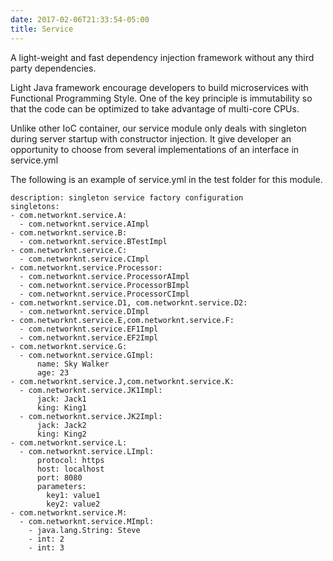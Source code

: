 ```yaml
---
date: 2017-02-06T21:33:54-05:00
title: Service
---
```


A light-weight and fast dependency injection framework without any third
party dependencies. 

Light Java framework encourage developers to build microservices with Functional
Programming Style. One of the key principle is immutability so that the code can
be optimized to take advantage of multi-core CPUs. 

Unlike other IoC container, our service module only deals with singleton during
server startup with constructor injection. It give developer an opportunity to
choose from several implementations of an interface in service.yml

The following is an example of service.yml in the test folder for this module.

```
description: singleton service factory configuration
singletons:
- com.networknt.service.A:
  - com.networknt.service.AImpl
- com.networknt.service.B:
  - com.networknt.service.BTestImpl
- com.networknt.service.C:
  - com.networknt.service.CImpl
- com.networknt.service.Processor:
  - com.networknt.service.ProcessorAImpl
  - com.networknt.service.ProcessorBImpl
  - com.networknt.service.ProcessorCImpl
- com.networknt.service.D1, com.networknt.service.D2:
  - com.networknt.service.DImpl
- com.networknt.service.E,com.networknt.service.F:
  - com.networknt.service.EF1Impl
  - com.networknt.service.EF2Impl
- com.networknt.service.G:
  - com.networknt.service.GImpl:
      name: Sky Walker
      age: 23
- com.networknt.service.J,com.networknt.service.K:
  - com.networknt.service.JK1Impl:
      jack: Jack1
      king: King1
  - com.networknt.service.JK2Impl:
      jack: Jack2
      king: King2
- com.networknt.service.L:
  - com.networknt.service.LImpl:
      protocol: https
      host: localhost
      port: 8080
      parameters:
        key1: value1
        key2: value2
- com.networknt.service.M:
  - com.networknt.service.MImpl:
    - java.lang.String: Steve
    - int: 2
    - int: 3

```


